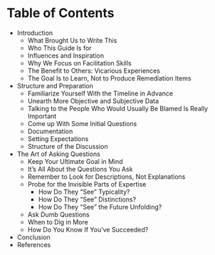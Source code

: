 # Table of Contents
- Introduction
	- What Brought Us to Write This
	- Who This Guide Is for
	- Influences and Inspiration
	- Why We Focus on Facilitation Skills
	- The Benefit to Others: Vicarious Experiences
	- The Goal Is to Learn, Not to Produce Remediation Items
- Structure and Preparation
	- Familiarize Yourself With the Timeline in Advance
	- Unearth More Objective and Subjective Data
	- Talking to the People Who Would Usually Be Blamed Is Really Important
	- Come up With Some Initial Questions
	- Documentation
	- Setting Expectations
	- Structure of the Discussion
- The Art of Asking Questions
	- Keep Your Ultimate Goal in Mind
	- It’s All About the Questions You Ask
	- Remember to Look for Descriptions, Not Explanations
	- Probe for the Invisible Parts of Expertise
		- How Do They “See” Typicality?
		- How Do They “See” Distinctions?
		- How Do They “See” the Future Unfolding?
	- Ask Dumb Questions
	- When to Dig in More
	- How Do You Know If You’ve Succeeded?
- Conclusion
- References

